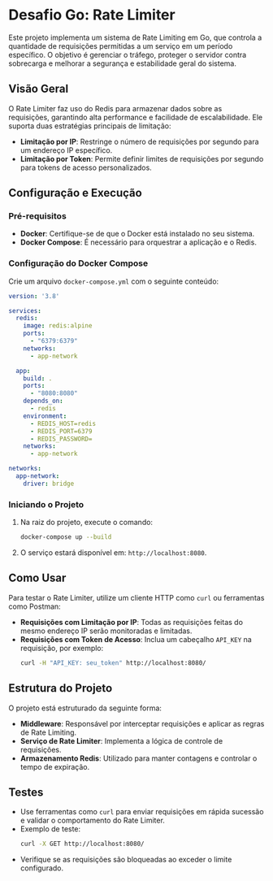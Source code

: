 # Desafio Go: Rate Limiter

Este projeto implementa um sistema de Rate Limiting em Go, que controla a quantidade de requisições permitidas a um serviço em um período específico. O objetivo é gerenciar o tráfego, proteger o servidor contra sobrecarga e melhorar a segurança e estabilidade geral do sistema.

## Visão Geral

O Rate Limiter faz uso do Redis para armazenar dados sobre as requisições, garantindo alta performance e facilidade de escalabilidade. Ele suporta duas estratégias principais de limitação:

- **Limitação por IP**: Restringe o número de requisições por segundo para um endereço IP específico.
- **Limitação por Token**: Permite definir limites de requisições por segundo para tokens de acesso personalizados.

## Configuração e Execução

### Pré-requisitos

- **Docker**: Certifique-se de que o Docker está instalado no seu sistema.
- **Docker Compose**: É necessário para orquestrar a aplicação e o Redis.

### Configuração do Docker Compose

Crie um arquivo `docker-compose.yml` com o seguinte conteúdo:

```yaml
version: '3.8'

services:
  redis:
    image: redis:alpine
    ports:
      - "6379:6379"
    networks:
      - app-network

  app:
    build: .
    ports:
      - "8080:8080"
    depends_on:
      - redis
    environment:
      - REDIS_HOST=redis
      - REDIS_PORT=6379
      - REDIS_PASSWORD=
    networks:
      - app-network

networks:
  app-network:
    driver: bridge
```

### Iniciando o Projeto

1. Na raiz do projeto, execute o comando:
   ```sh
   docker-compose up --build
   ```
2. O serviço estará disponível em: `http://localhost:8080`.

## Como Usar

Para testar o Rate Limiter, utilize um cliente HTTP como `curl` ou ferramentas como Postman:

- **Requisições com Limitação por IP**: Todas as requisições feitas do mesmo endereço IP serão monitoradas e limitadas.
- **Requisições com Token de Acesso**: Inclua um cabeçalho `API_KEY` na requisição, por exemplo:
  ```sh
  curl -H "API_KEY: seu_token" http://localhost:8080/
  ```

## Estrutura do Projeto

O projeto está estruturado da seguinte forma:

- **Middleware**: Responsável por interceptar requisições e aplicar as regras de Rate Limiting.
- **Serviço de Rate Limiter**: Implementa a lógica de controle de requisições.
- **Armazenamento Redis**: Utilizado para manter contagens e controlar o tempo de expiração.

## Testes

- Use ferramentas como `curl` para enviar requisições em rápida sucessão e validar o comportamento do Rate Limiter.
- Exemplo de teste:
  ```sh
  curl -X GET http://localhost:8080/
  ```
- Verifique se as requisições são bloqueadas ao exceder o limite configurado.